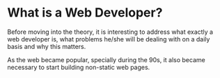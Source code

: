 # What is a Web Developer?

  Before moving into the theory, it is interesting to address what exactly a web developer is, what problems he/she will be dealing with on a daily basis and why this matters.
  
  As the web became popular, specially during the 90s, it also became necessary to start building non-static web pages. 